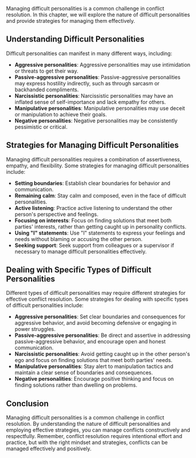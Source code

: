 
Managing difficult personalities is a common challenge in conflict resolution. In this chapter, we will explore the nature of difficult personalities and provide strategies for managing them effectively.

Understanding Difficult Personalities
-------------------------------------

Difficult personalities can manifest in many different ways, including:

* **Aggressive personalities**: Aggressive personalities may use intimidation or threats to get their way.
* **Passive-aggressive personalities**: Passive-aggressive personalities may express hostility indirectly, such as through sarcasm or backhanded compliments.
* **Narcissistic personalities**: Narcissistic personalities may have an inflated sense of self-importance and lack empathy for others.
* **Manipulative personalities**: Manipulative personalities may use deceit or manipulation to achieve their goals.
* **Negative personalities**: Negative personalities may be consistently pessimistic or critical.

Strategies for Managing Difficult Personalities
-----------------------------------------------

Managing difficult personalities requires a combination of assertiveness, empathy, and flexibility. Some strategies for managing difficult personalities include:

* **Setting boundaries**: Establish clear boundaries for behavior and communication.
* **Remaining calm**: Stay calm and composed, even in the face of difficult personalities.
* **Active listening**: Practice active listening to understand the other person's perspective and feelings.
* **Focusing on interests**: Focus on finding solutions that meet both parties' interests, rather than getting caught up in personality conflicts.
* **Using "I" statements**: Use "I" statements to express your feelings and needs without blaming or accusing the other person.
* **Seeking support**: Seek support from colleagues or a supervisor if necessary to manage difficult personalities effectively.

Dealing with Specific Types of Difficult Personalities
------------------------------------------------------

Different types of difficult personalities may require different strategies for effective conflict resolution. Some strategies for dealing with specific types of difficult personalities include:

* **Aggressive personalities**: Set clear boundaries and consequences for aggressive behavior, and avoid becoming defensive or engaging in power struggles.
* **Passive-aggressive personalities**: Be direct and assertive in addressing passive-aggressive behavior, and encourage open and honest communication.
* **Narcissistic personalities**: Avoid getting caught up in the other person's ego and focus on finding solutions that meet both parties' needs.
* **Manipulative personalities**: Stay alert to manipulation tactics and maintain a clear sense of boundaries and consequences.
* **Negative personalities**: Encourage positive thinking and focus on finding solutions rather than dwelling on problems.

Conclusion
----------

Managing difficult personalities is a common challenge in conflict resolution. By understanding the nature of difficult personalities and employing effective strategies, you can manage conflicts constructively and respectfully. Remember, conflict resolution requires intentional effort and practice, but with the right mindset and strategies, conflicts can be managed effectively and positively.
